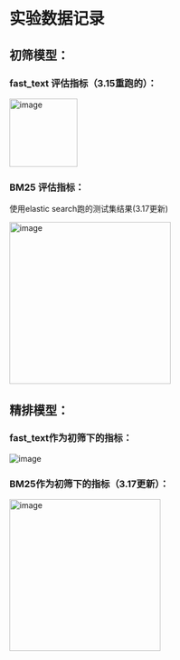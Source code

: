 # 实验数据记录

## 初筛模型：

### fast_text 评估指标（3.15重跑的）：

<img width="120" alt="image" src="https://user-images.githubusercontent.com/74886609/158774433-4aa71e0f-5dfc-4390-98f0-41b5807d31d6.png">

### BM25 评估指标：

使用elastic search跑的测试集结果(3.17更新)

<img width="285" alt="image" src="https://user-images.githubusercontent.com/74886609/158788064-59cfc781-14aa-4ac0-9770-b7402267fad7.png">


## 精排模型：

### fast_text作为初筛下的指标：

 ![image](https://user-images.githubusercontent.com/74886609/158774920-c674baca-fcfe-4302-b869-33fbcb1d2d24.png)



### BM25作为初筛下的指标（3.17更新）：

<img width="267" alt="image" src="https://user-images.githubusercontent.com/74886609/158792735-06275f07-d939-4152-a4d6-bcdb3aa0bec6.png">

